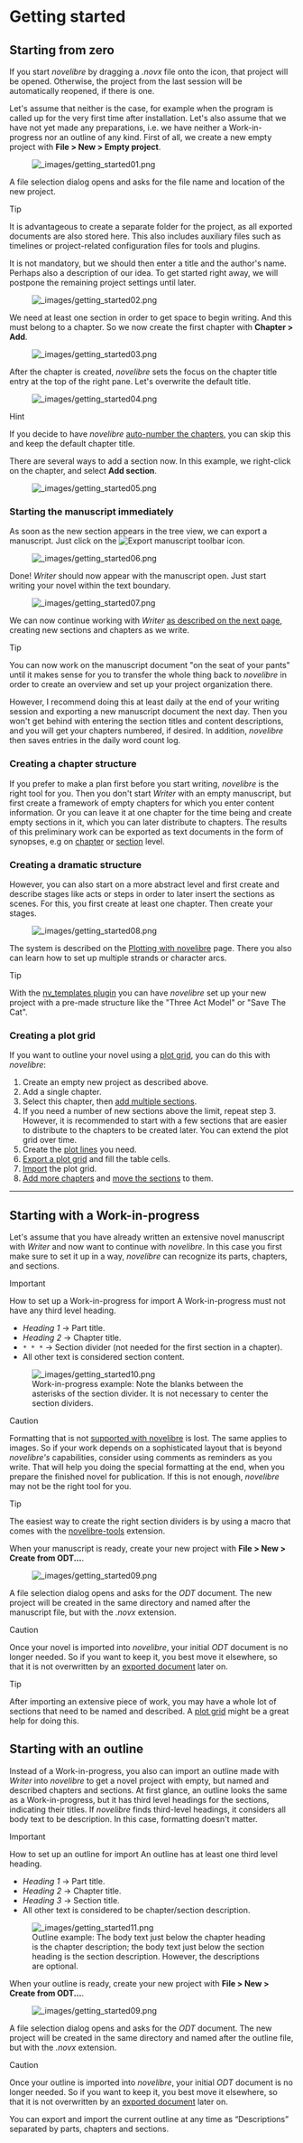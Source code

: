 # Getting started

## Starting from zero

If you start *novelibre* by dragging a *.novx* file onto the icon, that
project will be opened. Otherwise, the project from the last session
will be automatically reopened, if there is one.

Let's assume that neither is the case, for example when the program is
called up for the very first time after installation. Let's also assume
that we have not yet made any preparations, i.e. we have neither a
Work-in-progress nor an outline of any kind. First of all, we create a
new empty project with **File \> New \> Empty project**.

<figure>
<img src="_images/getting_started01.png"
alt="_images/getting_started01.png" />
</figure>

A file selection dialog opens and asks for the file name and location of
the new project.

> [!TIP]
> It is advantageous to create a separate folder for the project, as all
> exported documents are also stored here. This also includes auxiliary
> files such as timelines or project-related configuration files for
> tools and plugins.

It is not mandatory, but we should then enter a title and the author's
name. Perhaps also a description of our idea. To get started right away,
we will postpone the remaining project settings until later.

<figure>
<img src="_images/getting_started02.png"
alt="_images/getting_started02.png" />
</figure>

We need at least one section in order to get space to begin writing. And
this must belong to a chapter. So we now create the first chapter with
**Chapter \> Add**.

<figure>
<img src="_images/getting_started03.png"
alt="_images/getting_started03.png" />
</figure>

After the chapter is created, *novelibre* sets the focus on the chapter
title entry at the top of the right pane. Let's overwrite the default
title.

<figure>
<img src="_images/getting_started04.png"
alt="_images/getting_started04.png" />
</figure>

<div class="hint">

<div class="title">

Hint

</div>

If you decide to have *novelibre* [auto-number the
chapters](book_view.html#auto-numbering), you can skip this and keep the
default chapter title.

</div>

There are several ways to add a section now. In this example, we
right-click on the chapter, and select **Add section**.

<figure>
<img src="_images/getting_started05.png"
alt="_images/getting_started05.png" />
</figure>

### Starting the manuscript immediately

As soon as the new section appears in the tree view, we can export a
manuscript. Just click on the ![Export
manuscript](_images/manuscript.png) toolbar icon.

<figure>
<img src="_images/getting_started06.png"
alt="_images/getting_started06.png" />
</figure>

Done! *Writer* should now appear with the manuscript open. Just start
writing your novel within the text boundary.

<figure>
<img src="_images/getting_started07.png"
alt="_images/getting_started07.png" />
</figure>

We can now continue working with *Writer* [as described on the next
page](writing.html), creating new sections and chapters as we write.

> [!TIP]
> You can now work on the manuscript document "on the seat of your
> pants" until it makes sense for you to transfer the whole thing back
> to *novelibre* in order to create an overview and set up your project
> organization there.
>
> However, I recommend doing this at least daily at the end of your
> writing session and exporting a new manuscript document the next day.
> Then you won't get behind with entering the section titles and content
> descriptions, and you will get your chapters numbered, if desired. In
> addition, *novelibre* then saves entries in the daily word count log.

### Creating a chapter structure

If you prefer to make a plan first before you start writing, *novelibre*
is the right tool for you. Then you don't start *Writer* with an empty
manuscript, but first create a framework of empty chapters for which you
enter content information. Or you can leave it at one chapter for the
time being and create empty sections in it, which you can later
distribute to chapters. The results of this preliminary work can be
exported as text documents in the form of synopses, e.g on
[chapter](chapter_menu.html#export-chapter-descriptions-for-editing) or
[section](section_menu.html#export-section-descriptions-for-editing)
level.

### Creating a dramatic structure

However, you can also start on a more abstract level and first create
and describe stages like acts or steps in order to later insert the
sections as scenes. For this, you first create at least one chapter.
Then create your stages.

<figure>
<img src="_images/getting_started08.png"
alt="_images/getting_started08.png" />
</figure>

The system is described on the [Plotting with novelibre](plotting.html)
page. There you also can learn how to set up multiple strands or
character arcs.

> [!TIP]
> With the [nv_templates
> plugin](https://github.com/peter88213/nv_templates/) you can have
> *novelibre* set up your new project with a pre-made structure like the
> "Three Act Model" or "Save The Cat".

### Creating a plot grid

If you want to outline your novel using a [plot
grid](plotting.html#plot-grid), you can do this with *novelibre*:

1.  Create an empty new project as described above.
2.  Add a single chapter.
3.  Select this chapter, then [add multiple
    sections](section_menu.html#add-multiple-sections).
4.  If you need a number of new sections above the limit, repeat step 3.
    However, it is recommended to start with a few sections that are
    easier to distribute to the chapters to be created later. You can
    extend the plot grid over time.
5.  Create the [plot lines](plot_menu.html#add-plot-line) you need.
6.  [Export a plot grid](plot_menu.html#export-plot-grid-for-editing)
    and fill the table cells.
7.  [Import](import_menu.html) the plot grid.
8.  [Add more chapters](chapter_menu.html#add) and [move the
    sections](desktop.html#move-tree-elements) to them.

------------------------------------------------------------------------

## Starting with a Work-in-progress

Let's assume that you have already written an extensive novel manuscript
with *Writer* and now want to continue with *novelibre*. In this case
you first make sure to set it up in a way, *novelibre* can recognize its
parts, chapters, and sections.

> [!IMPORTANT]
> How to set up a Work-in-progress for import A Work-in-progress must
> not have any third level heading.
>
> - *Heading 1* → Part title.
> - *Heading 2* → Chapter title.
> - `* * *` → Section divider (not needed for the first section in a
>   chapter).
> - All other text is considered section content.
>
> <figure>
> <img src="_images/getting_started10.png"
> alt="_images/getting_started10.png" />
> <figcaption>Work-in-progress example: Note the blanks between the
> asterisks of the section divider. It is not necessary to center the
> section dividers.</figcaption>
> </figure>

> [!CAUTION]
> Formatting that is not [supported with
> novelibre](basic_concepts.html#formatting-text) is lost. The same
> applies to images. So if your work depends on a sophisticated layout
> that is beyond *novelibre's* capabilities, consider using comments as
> reminders as you write. That will help you doing the special
> formatting at the end, when you prepare the finished novel for
> publication. If this is not enough, *novelibre* may not be the right
> tool for you.

> [!TIP]
> The easiest way to create the right section dividers is by using a
> macro that comes with the
> [novelibre-tools](https://github.com/peter88213/novelibre-tools/)
> extension.

When your manuscript is ready, create your new project with **File \>
New \> Create from ODT...**.

<figure>
<img src="_images/getting_started09.png"
alt="_images/getting_started09.png" />
</figure>

A file selection dialog opens and asks for the *ODT* document. The new
project will be created in the same directory and named after the
manuscript file, but with the *.novx* extension.

> [!CAUTION]
> Once your novel is imported into *novelibre*, your initial *ODT*
> document is no longer needed. So if you want to keep it, you best move
> it elsewhere, so that it is not overwritten by an [exported
> document](export_menu.html#manuscript-for-printing-export-only) later
> on.

> [!TIP]
> After importing an extensive piece of work, you may have a whole lot
> of sections that need to be named and described. A [plot
> grid](plotting.html#plot-grid) might be a great help for doing this.

## Starting with an outline

Instead of a Work-in-progress, you also can import an outline made with
*Writer* into *novelibre* to get a novel project with empty, but named
and described chapters and sections. At first glance, an outline looks
the same as a Work-in-progress, but it has third level headings for the
sections, indicating their titles. If *novelibre* finds third-level
headings, it considers all body text to be description. In this case,
formatting doesn't matter.

> [!IMPORTANT]
> How to set up an outline for import An outline has at least one third
> level heading.
>
> - *Heading 1* → Part title.
> - *Heading 2* → Chapter title.
> - *Heading 3* → Section title.
> - All other text is considered to be chapter/section description.
>
> <figure>
> <img src="_images/getting_started11.png"
> alt="_images/getting_started11.png" />
> <figcaption>Outline example: The body text just below the chapter
> heading is the chapter description; the body text just below the section
> heading is the section description. However, the descriptions are
> optional.</figcaption>
> </figure>

When your outline is ready, create your new project with **File \> New
\> Create from ODT...**.

<figure>
<img src="_images/getting_started09.png"
alt="_images/getting_started09.png" />
</figure>

A file selection dialog opens and asks for the *ODT* document. The new
project will be created in the same directory and named after the
outline file, but with the *.novx* extension.

> [!CAUTION]
> Once your outline is imported into *novelibre*, your initial *ODT*
> document is no longer needed. So if you want to keep it, you best move
> it elsewhere, so that it is not overwritten by an [exported
> document](export_menu.html#manuscript-for-printing-export-only) later
> on.
>
> You can export and import the current outline at any time as
> “Descriptions” separated by parts, chapters and sections.
